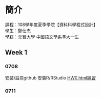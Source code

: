 # 簡介  
 課程：108學年度夏季學院【資料科學程式設計】  
 學生：鄭仕杰  
  學籍：元智大學 中國語文學系準大一生

## Week 1
 
### 0708
 安裝/註冊github
 安裝R/RStudio
 [HW0.html練習](https://github.com/Jack112589/Jack-Zheng/blob/master/HW0.html)
 
### 0711


